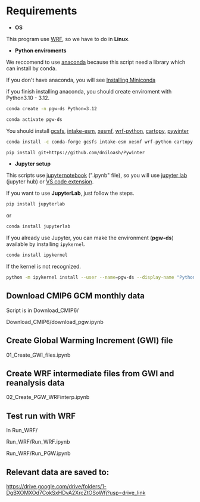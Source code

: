 # Requirements

- **OS**

This program use [WRF](https://github.com/wrf-model/WRF), so we have to do in **Linux**.

- **Python enviroments**

We reccomend to use [anaconda](https://www.anaconda.com/) because this script need a library which can install by conda.

If you don't have anaconda, you will see [Installing Miniconda](https://www.anaconda.com/docs/getting-started/miniconda/install#linux-terminal-installer)

if you finish installing anaconda, you should create enviroment with Python3.10 - 3.12.

```bash
conda create -n pgw-ds Python=3.12
```
```bash
conda activate pgw-ds
```

You should install [gcsfs](https://gcsfs.readthedocs.io/en/latest/), [intake-esm](https://intake-esm.readthedocs.io/en/stable/), [xesmf](https://xesmf.readthedocs.io/en/latest/index.html), [wrf-python](https://wrf-python.readthedocs.io/en/latest/), [cartopy](https://scitools.org.uk/cartopy/docs/latest/), [pywinter](https://pywinter.readthedocs.io/en/latest/)

```bash
conda install -c conda-forge gcsfs intake-esm xesmf wrf-python cartopy
```

```bash
pip install git+https://github.com/dniloash/Pywinter
```

- **Jupyter setup**

This scripts use [jupyternotebook](https://jupyter-notebook.readthedocs.io/en/latest/) (".ipynb" file), so you will use [jupyter lab](https://jupyter.org/install) (jupyter hub) or [VS code extension](https://marketplace.visualstudio.com/items?itemName=ms-toolsai.jupyter).

If you want to use **JupyterLab**, just follow the steps.

```bash
pip install jupyterlab
```
or 
```bash
conda install jupyterlab
```

If you already use Jupyter, you can make the environment (**pgw-ds**) available by installing `ipykernel`.

```bash
conda install ipykernel
```

If the kernel is not recognized.

```bash
python -m ipykernel install --user --name=pgw-ds --display-name "Python (PGW-DS)"
```







## Download CMIP6 GCM monthly data
Script is in Download_CMIP6/

Download_CMIP6/download_pgw.ipynb

## Create Global Warming Increment (GWI) file

01_Create_GWI_files.ipynb

## Create WRF intermediate files from GWI and reanalysis data 

02_Create_PGW_WRFinterp.ipynb

## Test run with WRF

In Run_WRF/

Run_WRF/Run_WRF.ipynb

Run_WRF/Run_PGW.ipynb

## Relevant data are saved to:

https://drive.google.com/drive/folders/1-DgBXOMXOd7CokSxHDvA2XrcZtOSoWfj?usp=drive_link


